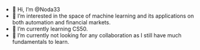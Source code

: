 - 👋 Hi, I’m @Noda33
- 👀 I’m interested in the space of machine learning and its applications on both automation and financial markets.
- 🌱 I’m currently learning CS50.
- 💞️ I’m currently not looking for any collaboration as I still have much fundamentals to learn.

<!---
Noda33/Noda33 is a ✨ special ✨ repository because its `README.md` (this file) appears on your GitHub profile.
You can click the Preview link to take a look at your changes.
--->
